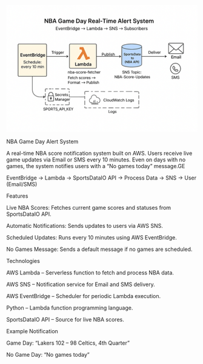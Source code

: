 ![alt text](NBA_ALERT_SYSTEM_ARCHITECTURAL_DIAGRAM.png)

NBA Game Day Alert System

A real-time NBA score notification system built on AWS. Users receive live game updates via Email or SMS every 10 minutes. Even on days with no games, the system notifies users with a “No games today” message.GE

EventBridge → Lambda → SportsDataIO API → Process Data → SNS → User (Email/SMS)

Features

Live NBA Scores: Fetches current game scores and statuses from SportsDataIO API.

Automatic Notifications: Sends updates to users via AWS SNS.

Scheduled Updates: Runs every 10 minutes using AWS EventBridge.

No Games Message: Sends a default message if no games are scheduled.

Technologies

AWS Lambda – Serverless function to fetch and process NBA data.

AWS SNS – Notification service for Email and SMS delivery.

AWS EventBridge – Scheduler for periodic Lambda execution.

Python – Lambda function programming language.

SportsDataIO API – Source for live NBA scores.

Example Notification

Game Day: “Lakers 102 – 98 Celtics, 4th Quarter”

No Game Day: “No games today”